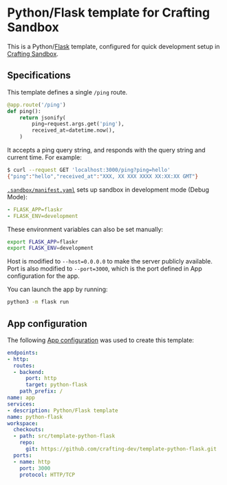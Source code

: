 # Python/Flask template for Crafting Sandbox

This is a Python/[Flask](https://flask.palletsprojects.com/en/2.0.x/) template, configured for quick development setup in [Crafting Sandbox](https://crafting.readme.io/docs).

## Specifications

This template defines a single `/ping` route.
```python
@app.route('/ping')
def ping():
    return jsonify(
        ping=request.args.get('ping'),
        received_at=datetime.now(),
    )
```

It accepts a ping query string, and responds with the query string and current time. For example:
```bash
$ curl --request GET 'localhost:3000/ping?ping=hello'
{"ping":"hello","received_at":"XXX, XX XXX XXXX XX:XX:XX GMT"}
```

[`.sandbox/manifest.yaml`](.sandbox/manifest.yaml) sets up sandbox in development mode (Debug Mode):
```yaml
- FLASK_APP=flaskr
- FLASK_ENV=development
```

These environment variables can also be set manually:
```bash
export FLASK_APP=flaskr
export FLASK_ENV=development
```

Host is modified to `--host=0.0.0.0` to make the server publicly available. Port is also modified to `--port=3000`, which is the port defined in App configuration for the app.

You can launch the app by running:
```bash
python3 -m flask run
```

## App configuration

The following [App configuration](https://crafting.readme.io/docs/app-spec) was used to create this template:

```yaml
endpoints:
- http:
  routes:
  - backend:
      port: http
      target: python-flask
    path_prefix: /
name: app
services:
- description: Python/Flask template
name: python-flask
workspace:
  checkouts:
  - path: src/template-python-flask
    repo:
      git: https://github.com/crafting-dev/template-python-flask.git
  ports:
  - name: http
    port: 3000
    protocol: HTTP/TCP
```

